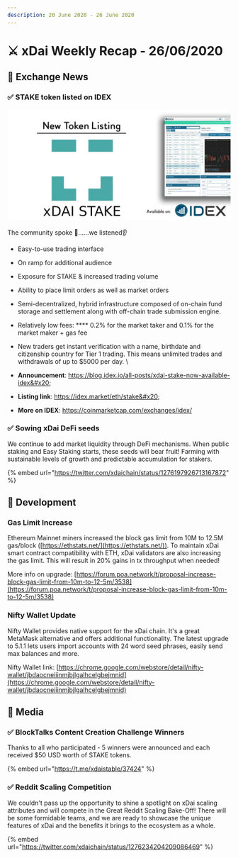 ```yaml
---
description: 20 June 2020 - 26 June 2020
---
```


# ⚔️ xDai Weekly Recap - 26/06/2020

## :satellite: Exchange News

### ✅ **STAKE token listed on IDEX**

![](../../../../../.gitbook/assets/stake1.jpeg)

The community spoke 📣……we listened👂&#x20;

* Easy-to-use trading interface&#x20;
* On ramp for additional audience&#x20;
* Exposure for STAKE & increased trading volume
* Ability to place limit orders as well as market orders
* Semi-decentralized, hybrid infrastructure composed of on-chain fund storage and settlement along with off-chain trade submission engine.&#x20;
* Relatively low fees: **** 0.2% for the market taker and 0.1% for the market maker + gas fee&#x20;
* New traders get instant verification with a name, birthdate and citizenship country for Tier 1 trading. This means unlimited trades and withdrawals of up to $5000 per day. \

* **Announcement**: https://blog.idex.io/all-posts/xdai-stake-now-available-idex&#x20;
* **Listing link**: https://idex.market/eth/stake&#x20;
* **More on IDEX**: https://coinmarketcap.com/exchanges/idex/

### ✅ Sowing xDai DeFi seeds

We continue to add market liquidity through DeFi mechanisms.  When public staking and Easy Staking starts, these seeds will bear fruit! Farming with sustainable levels of growth and predictable accumulation for stakers.

{% embed url="https://twitter.com/xdaichain/status/1276197926713167872" %}

## :office: Development

### Gas Limit Increase

Ethereum Mainnet miners increased the block gas limit from 10M to 12.5M gas/block ([https://ethstats.net/](https://ethstats.net/)). To maintain xDai smart contract compatibility with ETH, xDai validators are also increasing the gas limit. This will result in 20% gains in tx throughput when needed!&#x20;

More info on upgrade: [https://forum.poa.network/t/proposal-increase-block-gas-limit-from-10m-to-12-5m/3538](https://forum.poa.network/t/proposal-increase-block-gas-limit-from-10m-to-12-5m/3538)

### Nifty Wallet Update

Nifty Wallet provides native support for the xDai chain. It's a great MetaMask alternative and offers additional functionality. The latest upgrade to 5.1.1 lets users import accounts with 24 word seed phrases,  easily send max balances and more.&#x20;

Nifty Wallet link: [https://chrome.google.com/webstore/detail/nifty-wallet/jbdaocneiiinmjbjlgalhcelgbejmnid](https://chrome.google.com/webstore/detail/nifty-wallet/jbdaocneiiinmjbjlgalhcelgbejmnid)

## :newspaper: Media

### ✅  BlockTalks Content Creation Challenge Winners

Thanks to all who participated - 5 winners were announced and each received $50 USD worth of STAKE tokens.

{% embed url="https://t.me/xdaistable/37424" %}

### ✅ Reddit Scaling Competition

We couldn't pass up the opportunity to shine a spotlight on xDai scaling attributes and will compete in the Great Reddit Scaling Bake-Off!  There will be some formidable teams, and we are ready to showcase the unique features of xDai and the benefits it brings to the ecosystem as a whole.

{% embed url="https://twitter.com/xdaichain/status/1276234204209086469" %}





